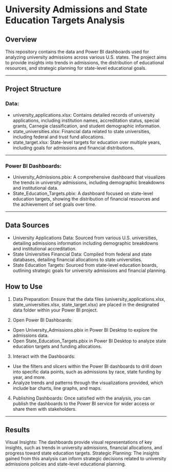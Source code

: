 # University Admissions and State Education Targets Analysis

## Overview

This repository contains the data and Power BI dashboards used for analyzing university admissions across various U.S. states. The project aims to provide insights into trends in admissions, the distribution of educational resources, and strategic planning for state-level educational goals.

--- 

## Project Structure
### Data:

- university_applications.xlsx: Contains detailed records of university applications, including institution names, accreditation status, special grants, Carnegie classification, and student demographic information.
- state_universities.xlsx: Financial data related to state universities, including federal and trust fund allocations.
- state_target.xlsx: State-level targets for education over multiple years, including goals for admissions and financial distributions.

--- 
  
### Power BI Dashboards:

- University_Admissions.pbix: A comprehensive dashboard that visualizes the trends in university admissions, including demographic breakdowns and institutional data.
- State_Education_Targets.pbix: A dashboard focused on state-level education targets, showing the distribution of financial resources and the achievement of set goals over time.

--- 

## Data Sources
- University Applications Data: Sourced from various U.S. universities, detailing admissions information including demographic breakdowns and institutional accreditation.
- State Universities Financial Data: Compiled from federal and state databases, detailing financial allocations to state universities.
- State Education Targets: Sourced from state-level education boards, outlining strategic goals for university admissions and financial planning.

## How to Use
1. Data Preparation: Ensure that the data files (university_applications.xlsx, state_universities.xlsx, state_target.xlsx) are placed in the designated data folder within your Power BI project.

2. Open Power BI Dashboards:

- Open University_Admissions.pbix in Power BI Desktop to explore the admissions data.
- Open State_Education_Targets.pbix in Power BI Desktop to analyze state education targets and funding allocations.

3. Interact with the Dashboards:

- Use the filters and slicers within the Power BI dashboards to drill down into specific data points, such as admissions by race, state funding by year, and more.
- Analyze trends and patterns through the visualizations provided, which include bar charts, line graphs, and maps.
4. Publishing Dashboards: Once satisfied with the analysis, you can publish the dashboards to the Power BI service for wider access or share them with stakeholders.

---

## Results
Visual Insights: The dashboards provide visual representations of key insights, such as trends in university admissions, financial allocations, and progress toward state education targets.
Strategic Planning: The insights gained from this analysis can inform strategic decisions related to university admissions policies and state-level educational planning.
